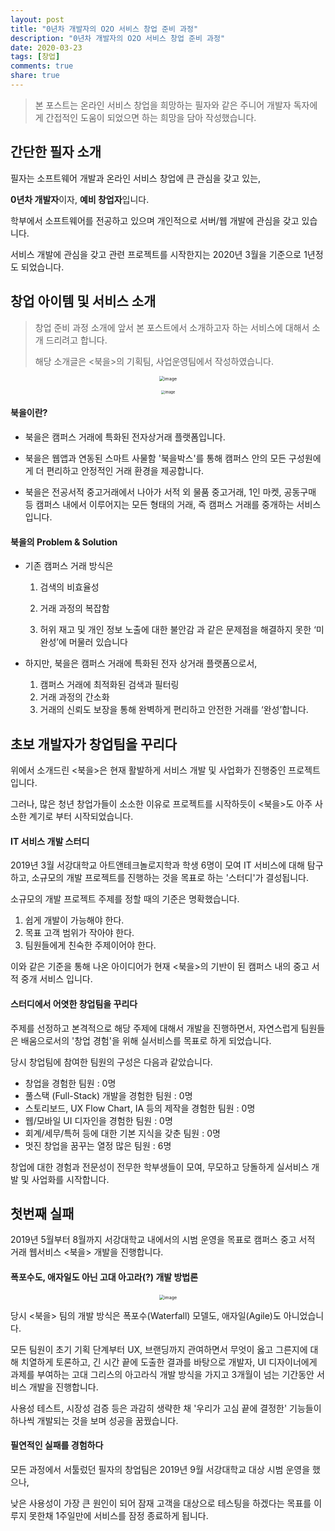 ```yaml
---
layout: post
title: "0년차 개발자의 O2O 서비스 창업 준비 과정"
description: "0년차 개발자의 O2O 서비스 창업 준비 과정"
date: 2020-03-23
tags: [창업]
comments: true
share: true
---
```


> 본 포스트는 온라인 서비스 창업을 희망하는 필자와 같은 주니어 개발자 독자에게 간접적인 도움이 되었으면 하는 희망을 담아 작성했습니다.

## 간단한 필자 소개

필자는 소프트웨어 개발과 온라인 서비스 창업에 큰 관심을 갖고 있는,

**0년차 개발자**이자, **예비 창업자**입니다.



학부에서 소프트웨어를 전공하고 있으며 개인적으로 서버/웹 개발에 관심을 갖고 있습니다. 

서비스 개발에 관심을 갖고 관련 프로젝트를 시작한지는 2020년 3월을 기준으로 1년정도 되었습니다.

## 창업 아이템 및 서비스 소개

> 창업 준비 과정 소개에 앞서 본 포스트에서 소개하고자 하는 서비스에 대해서 소개 드리려고 합니다. 
>
> 해당 소개글은 <북을>의 기획팀, 사업운영팀에서 작성하였습니다.

<p align="center">
    <img src="https://user-images.githubusercontent.com/23696493/77331734-7678b200-6d64-11ea-9e36-c86d3ef29f28.png" alt="image" style="zoom:50%;" />
</p>

<p align="center">
    <img src="https://user-images.githubusercontent.com/23696493/77331914-b9d32080-6d64-11ea-8cd0-c19f412224a5.PNG" alt="image" style="zoom:40%;" />
</p>



#### 북을이란?

- 북을은 캠퍼스 거래에 특화된 전자상거래 플랫폼입니다.

- 북을은 웹앱과 연동된 스마트 사물함 '북을박스'를 통해 캠퍼스 안의 모든 구성원에게 더 편리하고 안정적인 거래 환경을 제공합니다.

- 북을은 전공서적 중고거래에서 나아가 서적 외 물품 중고거래, 1인 마켓, 공동구매 등 캠퍼스 내에서 이루어지는 모든 형태의 거래, 즉 캠퍼스 거래를 중개하는 서비스입니다.

  
#### 북을의 Problem & Solution
- 기존 캠퍼스 거래 방식은

  1. 검색의 비효율성
  2. 거래 과정의 복잡함

  3. 허위 재고 및 개인 정보 노출에 대한 불안감 과 같은 문제점을 해결하지 못한 ‘미완성’에 머물러 있습니다

- 하지만, 북을은 캠퍼스 거래에 특화된 전자 상거래 플랫폼으로서,

  1. 캠퍼스 거래에 최적화된 검색과 필터링
  2. 거래 과정의 간소화
  3. 거래의 신뢰도 보장을 통해 완벽하게 편리하고 안전한 거래를 ‘완성’합니다.



## 초보 개발자가 창업팀을 꾸리다

위에서 소개드린 <북을>은 현재 활발하게  서비스 개발 및 사업화가 진행중인 프로젝트입니다.

그러나, 많은 청년 창업가들이 소소한 이유로 프로젝트를 시작하듯이 <북을>도 아주 사소한 계기로 부터 시작되었습니다.

#### IT 서비스 개발 스터디

2019년 3월 서강대학교 아트앤테크놀로지학과 학생 6명이 모여 IT 서비스에 대해 탐구하고,  소규모의 개발 프로젝트를 진행하는 것을 목표로 하는 '스터디'가 결성됩니다. 

소규모의 개발 프로젝트 주제를 정할 때의 기준은 명확했습니다.

1. 쉽게 개발이 가능해야 한다. 
2. 목표 고객 범위가 작아야 한다.
3. 팀원들에게 친숙한 주제이어야 한다.

이와 같은 기준을 통해 나온 아이디어가 현재 <북을>의 기반이 된 캠퍼스 내의 중고 서적 중개 서비스 입니다.

#### 스터디에서 어엿한 창업팀을 꾸리다

주제를 선정하고 본격적으로 해당 주제에 대해서 개발을 진행하면서, 자연스럽게 팀원들은 배움으로서의 '창업 경험'을 위해 실서비스를 목표로 하게 되었습니다. 



당시 창업팀에 참여한 팀원의 구성은 다음과 같았습니다.



- 창업을 경험한 팀원 : 0명
- 풀스택 (Full-Stack) 개발을 경험한 팀원 : 0명
- 스토리보드, UX Flow Chart, IA 등의 제작을 경험한 팀원 : 0명
- 웹/모바일 UI 디자인을 경험한 팀원 : 0명
- 회계/세무/특허 등에 대한 기본 지식을 갖춘 팀원 : 0명
- 멋진 창업을 꿈꾸는 열정 많은 팀원 : 6명 



창업에 대한 경험과 전문성이 전무한 학부생들이 모여, 무모하고 당돌하게 실서비스 개발 및 사업화를 시작합니다.



## 첫번째 실패

2019년 5월부터 8월까지 서강대학교 내에서의 시범 운영을 목표로 캠퍼스 중고 서적 거래 웹서비스 <북을> 개발을 진행합니다. 

#### 폭포수도, 애자일도 아닌 고대 아고라(?) 개발 방법론

<p align="center">
    <img src="https://user-images.githubusercontent.com/23696493/77342583-c14df600-6d73-11ea-97cc-22f6faba7049.png" alt="image" style="zoom:50%;" />
</p>

당시 <북을> 팀의 개발 방식은 폭포수(Waterfall) 모델도, 애자일(Agile)도 아니었습니다.

모든 팀원이 초기 기획 단계부터 UX, 브랜딩까지 관여하면서 무엇이 옳고 그른지에 대해 치열하게 토론하고, 긴 시간 끝에 도출한 결과를 바탕으로 개발자, UI 디자이너에게 과제를 부여하는 고대 그리스의 아고라식 개발 방식을 가지고 3개월이 넘는 기간동안 서비스 개발을 진행합니다.

사용성 테스트, 시장성 검증 등은 과감히 생략한 채 '우리가 고심 끝에 결정한' 기능들이 하나씩 개발되는 것을 보며 성공을 꿈꿨습니다.

#### 필연적인 실패를 경험하다

모든 과정에서 서툴렀던 필자의 창업팀은 2019년 9월 서강대학교 대상 시범 운영을 했으나, 

낮은 사용성이 가장 큰 원인이 되어 잠재 고객을 대상으로 테스팅을 하겠다는 목표를 이루지 못한채 1주일만에 서비스를 잠정 종료하게 됩니다.

